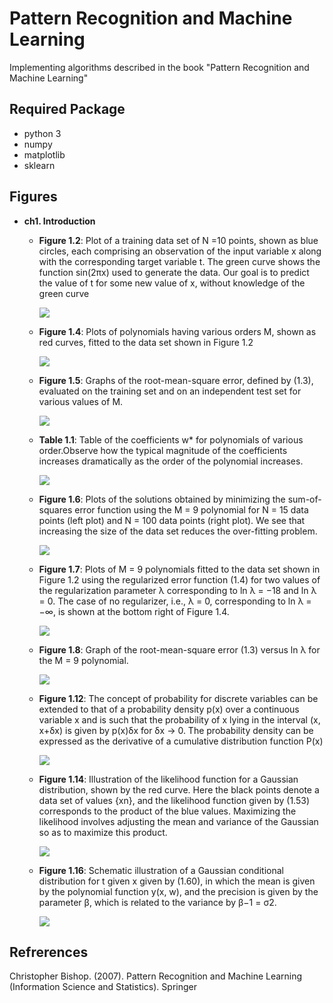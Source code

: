 # Pattern Recognition and Machine Learning
Implementing algorithms described in the book "Pattern Recognition and Machine Learning"

## Required Package
- python 3
- numpy
- matplotlib 
- sklearn 

## Figures 

- **ch1. Introduction**
    - **Figure 1.2**: Plot of a training data set of N =10 points, shown as blue circles, each comprising an observation of 
    the input variable x along with the corresponding target variable t. The green curve shows the function sin(2πx) 
    used to generate the data. Our goal is to predict the value of t for some new value of x, without knowledge of 
    the green curve
    
        ![](images/fig_1_2.png)
     
    - **Figure 1.4**: Plots of polynomials having various orders M, shown as red curves, fitted to the data set shown in
    Figure 1.2
    
        ![](images/fig_1_4.png)
        
    - **Figure 1.5**: Graphs of the root-mean-square error, defined by (1.3), evaluated
    on the training set and on an independent test set for various values of M.
        
        ![](images/fig_1_5.png)
     
    - **Table 1.1**: Table of the coefficients w* for polynomials of various order.Observe how the typical magnitude of 
    the coefficients increases dramatically as the order of the polynomial increases.
    
        ![](images/table_1_1.png)
    
    - **Figure 1.6**: Plots of the solutions obtained by minimizing the sum-of-squares error function using the M = 9
    polynomial for N = 15 data points (left plot) and N = 100 data points (right plot). We see that increasing the
    size of the data set reduces the over-fitting problem.
        
        ![](images/fig_1_6.png)
    - **Figure 1.7**: Plots of M = 9 polynomials fitted to the data set shown in Figure 1.2 using the regularized error
    function (1.4) for two values of the regularization parameter λ corresponding to ln λ = −18 and ln λ = 0. The
    case of no regularizer, i.e., λ = 0, corresponding to ln λ = −∞, is shown at the bottom right of Figure 1.4.
    
        ![](images/fig_1_7.png)
    
    - **Figure 1.8**: Graph of the root-mean-square error (1.3) versus ln λ for the M = 9
    polynomial.
    
        ![](images/fig_1_8.png)
    
    - **Figure 1.12**: The concept of probability for discrete variables can be extended to that of a probability
    density p(x) over a continuous variable x and is such that the probability of x lying in the interval (x, x+δx) is 
    given by p(x)δx for δx → 0. The probability density can be expressed as the
    derivative of a cumulative distribution function P(x)
    
        ![](images/fig_1_12.png)

    - **Figure 1.14**: Illustration of the likelihood function for a Gaussian distribution, shown by the
    red curve. Here the black points denote a data set of values {xn}, and
    the likelihood function given by (1.53) corresponds to the product of the blue values. Maximizing the likelihood 
    involves adjusting the mean and variance of the Gaussian so as to maximize this product.
    
        ![](images/fig_1_14.png)
        
     - **Figure 1.16**: Schematic illustration of a Gaussian conditional distribution for t given x given by
    (1.60), in which the mean is given by the polynomial function y(x, w), and the precision is given
    by the parameter β, which is related to the variance by β−1 = σ2.
    
        ![](images/fig_1_16.png)
     
## Refrerences
Christopher Bishop. (2007). Pattern Recognition and Machine Learning (Information Science and Statistics). Springer